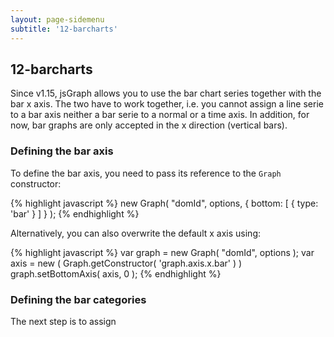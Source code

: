 ```yaml
---
layout: page-sidemenu
subtitle: '12-barcharts'
---
```

## 12-barcharts
Since v1.15, jsGraph allows you to use the bar chart series together with the bar x axis. The two have to work together, i.e. you cannot assign a line serie to a bar axis neither a bar serie to a normal or a time axis. In addition, for now, bar graphs are only accepted in the x direction (vertical bars).

### Defining the bar axis

To define the bar axis, you need to pass its reference to the ```Graph``` constructor:

{% highlight javascript %}
new Graph( "domId", options, { bottom: [ { type: 'bar' } ] } );
{% endhighlight %}

Alternatively, you can also overwrite the default x axis using:

{% highlight javascript %}
var graph = new Graph( "domId", options );
var axis = new ( Graph.getConstructor( 'graph.axis.x.bar' ) )
graph.setBottomAxis( axis, 0 );
{% endhighlight %}

### Defining the bar categories

The next step is to assign